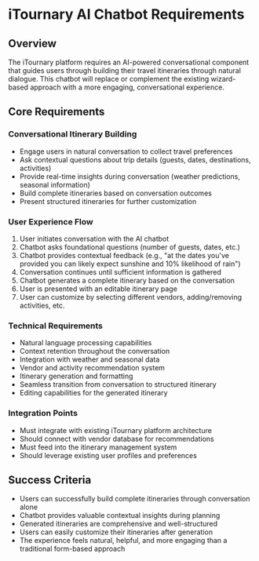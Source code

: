 # iTournary AI Chatbot Requirements

## Overview
The iTournary platform requires an AI-powered conversational component that guides users through building their travel itineraries through natural dialogue. This chatbot will replace or complement the existing wizard-based approach with a more engaging, conversational experience.

## Core Requirements

### Conversational Itinerary Building
- Engage users in natural conversation to collect travel preferences
- Ask contextual questions about trip details (guests, dates, destinations, activities)
- Provide real-time insights during conversation (weather predictions, seasonal information)
- Build complete itineraries based on conversation outcomes
- Present structured itineraries for further customization

### User Experience Flow
1. User initiates conversation with the AI chatbot
2. Chatbot asks foundational questions (number of guests, dates, etc.)
3. Chatbot provides contextual feedback (e.g., "at the dates you've provided you can likely expect sunshine and 10% likelihood of rain")
4. Conversation continues until sufficient information is gathered
5. Chatbot generates a complete itinerary based on the conversation
6. User is presented with an editable itinerary page
7. User can customize by selecting different vendors, adding/removing activities, etc.

### Technical Requirements
- Natural language processing capabilities
- Context retention throughout the conversation
- Integration with weather and seasonal data
- Vendor and activity recommendation system
- Itinerary generation and formatting
- Seamless transition from conversation to structured itinerary
- Editing capabilities for the generated itinerary

### Integration Points
- Must integrate with existing iTournary platform architecture
- Should connect with vendor database for recommendations
- Must feed into the itinerary management system
- Should leverage existing user profiles and preferences

## Success Criteria
- Users can successfully build complete itineraries through conversation alone
- Chatbot provides valuable contextual insights during planning
- Generated itineraries are comprehensive and well-structured
- Users can easily customize their itineraries after generation
- The experience feels natural, helpful, and more engaging than a traditional form-based approach
